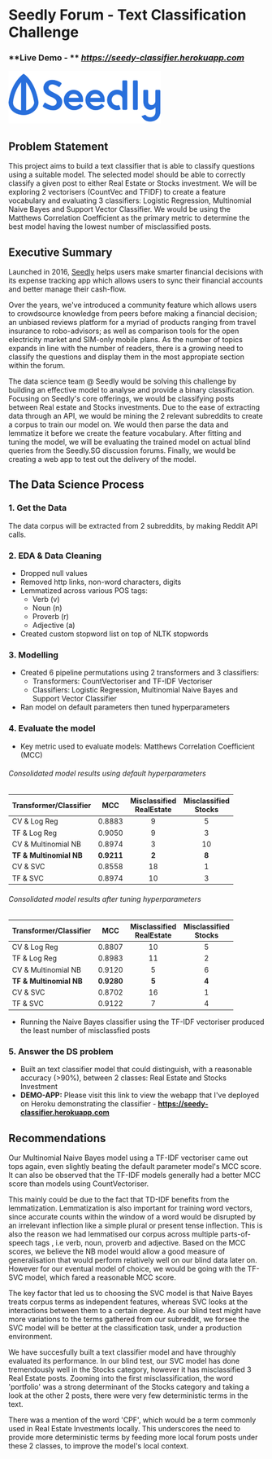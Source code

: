 # Seedly Forum - Text Classification Challenge
### **Live Demo - ** *https://seedy-classifier.herokuapp.com*

<img src="logo-1.png" width="300"/>


## Problem Statement
This project aims to build a text classifier that is able to classify questions using a suitable model. The selected model should be able to correctly classify a given post to either Real Estate or Stocks investment. We will be exploring 2 vectorisers (CountVec and TFIDF) to create a feature vocabulary and evaluating 3 classifiers: Logistic Regression, Multinomial Naive Bayes and Support Vector Classifier. We would be using the Matthews Correlation Coefficient as the primary metric to determine the best model having the lowest number of misclassified posts.


## Executive Summary

Launched in 2016, [Seedly](https://seedly.sg) helps users make smarter financial decisions with its expense tracking app which allows users to sync their financial accounts and better manage their cash-flow.

Over the years, we've introduced a community feature which allows users to crowdsource knowledge from peers before making a financial decision; an unbiased reviews platform for a myriad of products ranging from travel insurance to robo-advisors; as well as comparison tools for the open electricity market and SIM-only mobile plans. As the number of topics expands in line with the number of readers, there is a growing need to classify the questions and display them in the most appropiate section within the forum.

The data science team @ Seedly would be solving this challenge by building an effective model to analyse and provide a binary classification. Focusing on Seedly's core offerings, we would be classifying posts between Real estate and Stocks investments. Due to the ease of extracting data through an API, we would be mining the 2 relevant subreddits to create a corpus to train our model on. We would then parse the data and lemmatize it before we create the feature vocabulary. After fitting and tuning the model, we will be evaluating the trained model on actual blind queries from the Seedly.SG discussion forums. Finally, we would be creating a web app to test out the delivery of the model.


## The Data Science Process

### 1. Get the Data
The data corpus will be extracted from 2 subreddits, by making Reddit API calls.


### 2. EDA  & Data Cleaning
* Dropped null values
* Removed http links, non-word characters, digits
* Lemmatized across various POS tags: 
    * Verb (v)
    * Noun (n)
    * Proverb (r)
    * Adjective (a)
* Created custom stopword list on top of NLTK stopwords


### 3. Modelling
* Created 6 pipeline permutations using 2 transformers and 3 classifiers:
    * Transformers: CountVectoriser and TF-IDF Vectoriser
    * Classifiers: Logistic Regression, Multinomial Naive Bayes and Support Vector Classifier
* Ran model on default parameters then tuned hyperparameters


### 4. Evaluate the model
* Key metric used to evaluate models: Matthews Correlation Coefficient (MCC)

###### Consolidated model results using default hyperparameters
   Transformer/Classifier|MCC|Misclassified<br /> RealEstate|Misclassified<br /> Stocks|                    
  ------|------|:------:|:----:|   
   CV & Log Reg|0.8883|9|5| 
   TF & Log Reg|0.9050|9|3|
   CV & Multinomial NB|0.8974|3|10 |
   **TF & Multinomial NB**|**0.9211**|**2**|**8**|
   CV & SVC|0.8558|18 |1|
   TF & SVC|0.8974|10|3|


###### Consolidated model results after tuning hyperparameters
   
  Transformer/Classifier|MCC|Misclassified<br /> RealEstate|Misclassified<br /> Stocks|                    
  ------|------|:------:|:----:|   
   CV & Log Reg|0.8807|10|5 | 
   TF & Log Reg|0.8983|11|2|
   CV & Multinomial NB|0.9120|5|6 |
   **TF & Multinomial NB**|**0.9280**|**5**|**4**|
   CV & SVC|0.8702|16 |1|
   TF & SVC|0.9122|7|4| 
   
* Running the Naive Bayes classifier using the TF-IDF vectoriser produced the least number of misclassfied posts


### 5. Answer the DS problem
* Built an text classifier model that could distinguish, with a reasonable accuracy (>90%), between 2 classes: Real Estate and Stocks Investment
* **DEMO-APP:** Please visit this link to view the webapp that I've deployed on Heroku demonstrating the classifier - **https://seedy-classifier.herokuapp.com**



## Recommendations
Our Multinomial Naive Bayes model using a TF-IDF vectoriser came out tops again, even slightly beating the default parameter model's MCC score. It can also be observed that the TF-IDF models generally had a better MCC score than models using CountVectoriser.

This mainly could be due to the fact that TD-IDF benefits from the lemmatization. Lemmatization is also important for training word vectors, since accurate counts within the window of a word would be disrupted by an irrelevant inflection like a simple plural or present tense inflection. This is also the reason we had lemmatised our corpus across multiple parts-of-speech tags , i.e verb, noun, proverb and adjective. Based on the MCC scores, we believe the NB model would allow a good measure of generalisation that would perform relatively well on our blind data later on. However for our eventual model of choice, we would be going with the TF-SVC model, which fared a reasonable MCC score.

The key factor that led us to choosing the SVC model is that Naive Bayes treats corpus terms as independent features, whereas SVC looks at the interactions between them to a certain degree. As our blind test might have more variations to the terms gathered from our subreddit, we forsee the SVC model will be better at the classification task, under a production environment.

We have succesfully built a text classifier model and have throughly evaluated its performance. In our blind test, our SVC model has done tremendously well in the Stocks category, however it has misclassified 3 Real Estate posts.
Zooming into the first misclassification, the word 'portfolio' was a strong determinant of the Stocks category and taking a look at the other 2 posts, there were very few deterministic terms in the text.

There was a mention of the word 'CPF', which would be a term commonly used in Real Estate Investments locally. This underscores the need to provide more deterministic terms by feeding more local forum posts under these 2 classes, to improve the model's local context.
